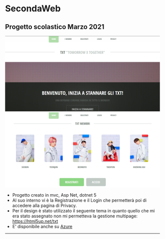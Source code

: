 # SecondaWeb
## Progetto scolastico Marzo 2021
![immagine immagine](wwwroot/Tema/images/gitreadmeimage.png) 
![image image](wwwroot/Tema/images/gitreadmeimage2.png)



- Progetto creato in mvc, Asp Net, dotnet 5
- Al suo interno vi è la Registrazione e il Login che permetterà poi di accedere alla pagina di Privacy.
- Per il design è stato utilizzato il seguente tema in quanto quello che mi era stato assegnato non mi permetteva la gestione multipage: https://html5up.net/txt
- E' disponibile anche su [Azure](https://mgiorgia.azurewebsites.net/)
--------------------------------
